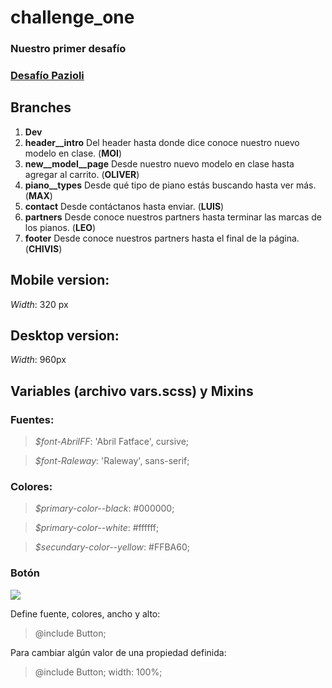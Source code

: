 # challenge_one
### Nuestro primer desafío

### [Desafío Pazioli](https://www.figma.com/file/giXXoPIimHsd22eq5a3MRf/desafio-pazioli?type=design&node-id=3-159&t=bSkLuTP5osvR5WjA-0 "Desafio Pazioli")
 
## Branches
1. **Dev**
2. **header__intro** Del header hasta donde dice conoce nuestro nuevo modelo en clase. (**MOI**)
3. **new__model__page** Desde nuestro nuevo modelo en clase hasta agregar al carrito. (**OLIVER**)
4. **piano__types** Desde qué tipo de piano estás buscando hasta ver más. (**MAX**)
5. **contact** Desde contáctanos hasta enviar. (**LUIS**)
6. **partners** Desde conoce nuestros partners hasta terminar las marcas de los pianos. (**LEO**)
7. **footer** Desde conoce nuestros partners hasta el final de la página. (**CHIVIS**)

## Mobile version:
*Width*: 320 px

## Desktop version:
*Width*: 960px

## Variables (archivo vars.scss) y Mixins 

### Fuentes:

> *$font-AbrilFF*: 'Abril Fatface', cursive;

> *$font-Raleway*: 'Raleway', sans-serif; 

### Colores:

> *$primary-color--black*: #000000;

> *$primary-color--white*: #ffffff;

> *$secundary-color--yellow*: #FFBA60;

### Botón
![](https://i.ibb.co/R2gwc3R/Group-4.png)

Define fuente, colores, ancho y alto: 
> @include Button;

Para cambiar algún valor de una propiedad definida:
> @include Button;
> width: 100%;
